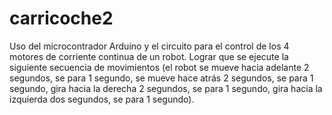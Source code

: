 # carricoche2
Uso del microcontrador Arduino y el circuito para el control de los 4 motores de corriente continua de un robot. Lograr que se ejecute la siguiente secuencia de movimientos (el robot se mueve hacia adelante 2 segundos, se para 1 segundo, se mueve hace atrás 2 segundos, se para 1 segundo, gira hacia la derecha 2 segundos, se para 1 segundo, gira hacia la izquierda dos segundos, se para 1 segundo).
